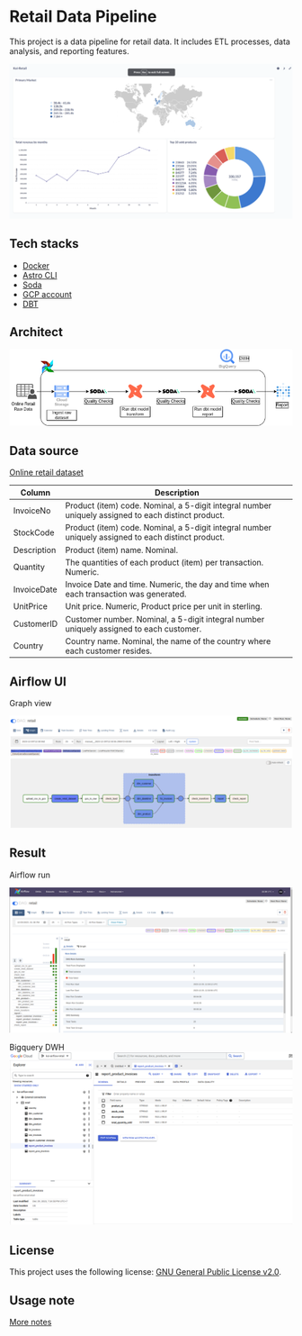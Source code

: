 # Retail Data Pipeline

This project is a data pipeline for retail data. It includes ETL processes, data analysis, and reporting features.

![Dash board](./images/koi-retail-dashboard.png)

## Tech stacks  

- [Docker](https://docs.docker.com/engine/install/)
- [Astro CLI](https://docs.astronomer.io/astro/cli/overview)
- [Soda](https://www.soda.io/)
- [GCP account](https://cloud.google.com/?hl=en)
- [DBT](https://docs.getdbt.com/docs/introduction)

## Architect  

![Architect](./images/retail-pipeline.drawio.png)

## Data source  

[Online retail dataset](https://www.kaggle.com/datasets/tunguz/online-retail)

| Column | Description |
| --- | --- |
| InvoiceNo | Product (item) code. Nominal, a 5-digit integral number uniquely assigned to each distinct product. |
| StockCode | Product (item) code. Nominal, a 5-digit integral number uniquely assigned to each distinct product. |
| Description | Product (item) name. Nominal. |
| Quantity | The quantities of each product (item) per transaction. Numeric. |
| InvoiceDate | Invoice Date and time. Numeric, the day and time when each transaction was generated. |
| UnitPrice | Unit price. Numeric, Product price per unit in sterling. |
| CustomerID | Customer number. Nominal, a 5-digit integral number uniquely assigned to each customer. |
| Country | Country name. Nominal, the name of the country where each customer resides. |

## Airflow UI  

Graph view

![Aiflow UI](./images/DAG-graph-1.png)

## Result  

Airflow run

![Airflow run](./images/DAG-grid.png)

Bigquery DWH
![Bigquery](./images/report-prod-invoices.png)

## License  

This project uses the following license: [GNU General Public License v2.0](./LICENSE).  

## Usage note  

[More notes](./notes/usage_note.md)  
